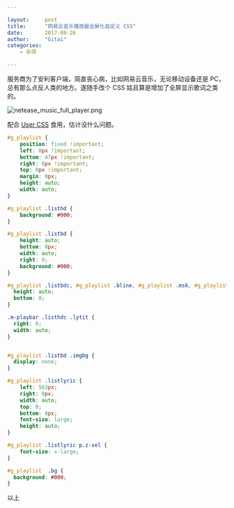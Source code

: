 ```yaml
---

layout:     post
title:      "网易云音乐播放器全屏化自定义 CSS"
date:       2017-08-26
author:     "Gitai"
categories:
    - 杂项

---
```


服务商为了安利客户端，简直丧心病，比如网易云音乐，无论移动设备还是 PC，总有那么点反人类的地方。遂随手改个 CSS 姑且算是增加了全屏显示歌词之类的。

![netease_music_full_player.png](https://i.loli.net/2017/08/26/59a12932b29f9.png)

配合 [User CSS](https://chrome.google.com/webstore/detail/user-css/okpjlejfhacmgjkmknjhadmkdbcldfcb) 食用，估计没什么问题。

<!-- more -->

```css
#g_playlist {
    position: fixed !important;
    left: 0px !important;
    bottom: 47px !important;
    right: 0px !important;
    top: 0px !important;
    margin: 0px;
    height: auto;
    width: auto;
}

#g_playlist .listhd {
    background: #000;
}

#g_playlist .listbd {
    height: auto;
    bottom: 0px;
    width: auto;
    right: 0;
    background: #000;
}

#g_playlist .listbdc, #g_playlist .bline, #g_playlist .msk, #g_playlist .msk2{
  height: auto;
  bottom: 0;
}

.m-playbar .listhdc .lytit {
  right: 0;
  width: auto;
}


#g_playlist .listbd .imgbg {
  display: none;
}

#g_playlist .listlyric {
    left: 563px;
    right: 0px;
    width: auto;
    top: 0;
    bottom: 0px;
    font-size: large;
    height: auto;
}

#g_playlist .listlyric p.z-sel {
    font-size: x-large;
}

#g_playlist  .bg {
  background: #000;
}
```

以上
